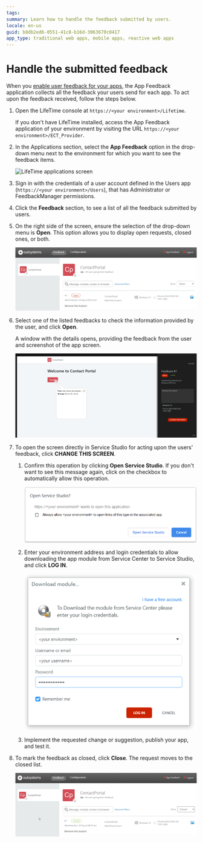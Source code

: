 ```yaml
---
tags:
summary: Learn how to handle the feedback submitted by users.
locale: en-us
guid: b8db2ed6-0551-41c8-b16d-3063670c0417
app_type: traditional web apps, mobile apps, reactive web apps
---
```


# Handle the submitted feedback


When you [enable user feedback for your apps](user-feedback-enable.md), the App Feedback application collects all the feedback your users send for each app. To act upon the feedback received, follow the steps below.

1. Open the LifeTime console at `https://<your environment>/Lifetime`.

    <div class="info" markdown="1">

    If you don't have LifeTime installed, access the App Feedback application of your environment by visiting the URL `https://<your environment>/ECT_Provider`.

    </div>

1. In the Applications section, select the **App Feedback** option in the drop-down menu next to the environment for which you want to see the feedback items.

    ![LifeTime applications screen](images/app-feedback-handle-3.png?width=750)

1. Sign in with the credentials of a user account defined in the Users app (`https://<your environment>/Users`), that has Administrator or FeedbackManager permissions.

1. Click the **Feedback** section, to see a list of all the feedback submitted by users. 

1. On the right side of the screen, ensure the selection of the drop-down menu is **Open**. This option allows you to display open requests, closed ones, or both.

    ![Feedback items list](images/app-feedback-handle-overview.png?width=750)

1. Select one of the listed feedbacks to check the information provided by the user, and click **Open**.

    A window with the details opens, providing the feedback from the user and screenshot of the app screen.
    
    ![Open feedback details](images/app-handle-feedback-details.png?width=750)

1. To open the screen directly in Service Studio for acting upon the users' feedback, click **CHANGE THIS SCREEN**.

    1. Confirm this operation by clicking **Open Service Studio**. If you don't want to see this message again, click on the checkbox to automatically allow this operation.

        ![Open Service Studio confirmation](images/app-handle-feedback-handle-ss-confirm.png?width=500)

    1. Enter your environment address and login credentials to allow downloading the app module from Service Center to Service Studio, and click **LOG IN**.

        ![Enter environment address and login credentials](images/app-feedback-handle-download-module.png?width=500)

    1. Implement the requested change or suggestion, publish your app, and test it.

1. To mark the feedback as closed, click **Close**. The request moves to the closed list.

    ![Closed requests list](images/app-handle-closed-request.png?width=750)
